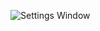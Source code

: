 ![Settings Window](https://raw.github.com/Sany07/Covid19-Tracker-App-/master/screenshot-covid19.png)
